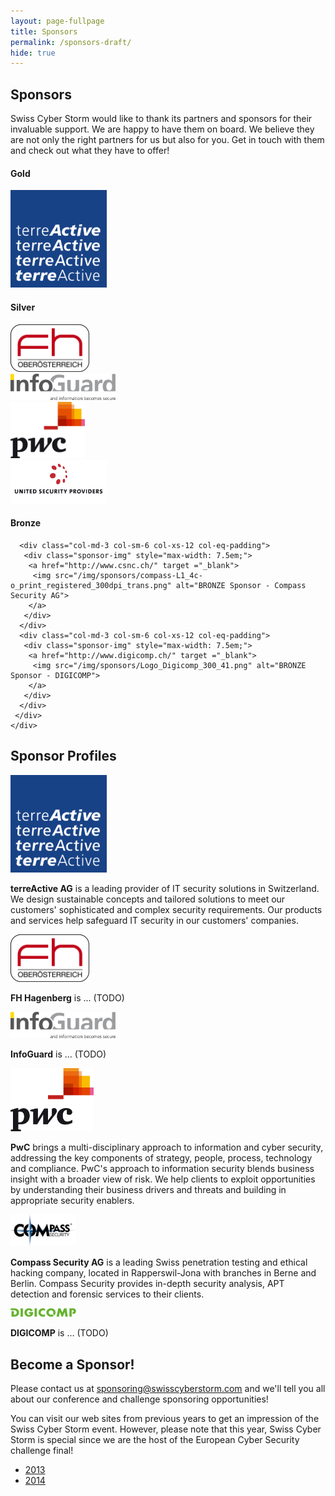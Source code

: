 ```yaml
---
layout: page-fullpage
title: Sponsors
permalink: /sponsors-draft/
hide: true
---
```

<h2>Sponsors</h2>
<p>Swiss Cyber Storm would like to thank its partners and sponsors for their invaluable support. We are happy to have them on board. We believe they are not only the right partners for us but also for you. 
Get in touch with them and check out what they have to offer!</p>

 <div class="row">
  <div id="equalheight">
  
   <div class="col-lg-3 col-md-6 col-xs-12 col-eq-padding"> 
    <div class="row">
     <div class="col-xs-12">
       <h4>Gold</h4>
     </div>
    </div>
    <div class="row">
     <div class="col-xs-12">
      <div class="sponsor-img" style="max-width: 11em;">
       <a href="http://www.terreactive.ch/" target="_blank">
        <img src="/img/sponsors/Logo_terreActiveAG_big.png" alt="GOLD Sponsor - terreActive AG">
       </a>
      </div>
     </div>
    </div>
   </div> 
   <div class="col-lg-6 col-md-6 col-xs-12 col-eq-padding"> 
    <div class="row">
     <div class="col-xs-12">
      <h4>Silver</h4>
     </div>
    </div>
    <div class="row">
     <div id="equalheight">
      <div class="col-sm-6 col-xs-12 col-eq-padding">
       <div class="sponsor-img" style="max-width: 9.0em;">
        <a href="http://www.fh-ooe.at/studiengaenge/bachelor/sib/" target ="_blank">
         <img src="/img/sponsors/Logo_FH.png" alt="SILVER Sponsor - FH Hagenberg">
        </a>
       </div>
      </div>
      <div class="col-sm-6 col-xs-12 col-eq-padding">
       <div class="sponsor-img" style="max-width: 12.0em;">
        <a href="https://www.infoguard.ch/" target ="_blank">
         <img src="/img/sponsors/InfoGuard_logo_gross.jpg" alt="SILVER Sponsor - InfoGuard">
        </a>
       </div>
      </div>
     </div>
    </div>
    <div class="row">
     <div id="equalheight">
      <div class="col-sm-6 col-xs-12 col-eq-padding">
       <div class="sponsor-img" style="max-width: 8.5em;">
        <a href="http://www.pwc.ch" target ="_blank">
         <img src="/img/sponsors/PwC_farbig_rgb.jpg" alt="SILVER Sponsor - PwC Switzerland">
        </a>
       </div>
      </div>
      <div class="col-sm-6 col-xs-12 col-eq-padding">
       <div class="sponsor-img" style="max-width: 11.0em;">
        <a href="https://www.united-security-providers.ch/" target ="_blank">
         <img src="/img/sponsors/USP_Logo_oClaim_RGB.jpg" alt="SILVER Sponsor - United Security Providers">
        </a>
       </div>
      </div>
     </div>
    </div>
   </div>

   <div class="col-xs-12 col-eq-padding"> 
    <div class="row">
     <div class="col-xs-12">
      <h4>Bronze</h4>
     </div>
    </div>
    <div class="row">
     <div id="equalheight">
 
      <div class="col-md-3 col-sm-6 col-xs-12 col-eq-padding">
       <div class="sponsor-img" style="max-width: 7.5em;">
        <a href="http://www.csnc.ch/" target ="_blank">
         <img src="/img/sponsors/compass-L1_4c-o_print_registered_300dpi_trans.png" alt="BRONZE Sponsor - Compass Security AG">
        </a>
       </div>
      </div>        
      <div class="col-md-3 col-sm-6 col-xs-12 col-eq-padding">
       <div class="sponsor-img" style="max-width: 7.5em;">
        <a href="http://www.digicomp.ch/" target ="_blank">
         <img src="/img/sponsors/Logo_Digicomp_300_41.png" alt="BRONZE Sponsor - DIGICOMP">
        </a>
       </div>
      </div>
     </div>
    </div>  

   </div>
  </div>
 </div>
 <div class="row verticalspaceing"></div>


<div class="row">
 <div class="col-xs-12">
  <h2>Sponsor Profiles</h2>
 </div>
</div>

<div class="row">
 <div class="col-lg-6 col-md-12">
  <div class="row">
  <div class="col-lg-4 col-sm-3 col-xs-12">
    <div class="sponsor-img" style="max-width: 11em">
     <a href="http://www.terreactive.ch/" target="_blank">
     <img src="/img/sponsors/Logo_terreActiveAG_big.png" alt="GOLD Sponsor - terreActive AG">
     </a>
    </div>
  </div>
  <div class="col-lg-8 col-sm-9 col-xs-12">
   <p>
    <strong>terreActive AG</strong> is a leading provider of IT security solutions in Switzerland. We design sustainable concepts and tailored solutions to meet our customers' sophisticated and complex security requirements. Our products and services help safeguard IT security in our customers' companies.
   </p>
  </div>
  </div>
 </div>
 <div class="col-lg-6 col-md-12">
  <div class="row">
  <div class="col-lg-4 col-sm-3 col-xs-12">
   <div class="sponsor-img" style="max-width: 9.0em;">
    <a href="http://www.fh-ooe.at/studiengaenge/bachelor/sib/" target ="_blank">
     <img src="/img/sponsors/Logo_FH.png" alt="SILVER Sponsor - FH Hagenberg">
    </a>
   </div>
  </div>
  <div class="col-lg-8 col-sm-9 col-xs-12">
   <p>
    <strong>FH Hagenberg</strong> is ... (TODO)
   </p>
  </div>
 </div>
 </div>
</div>

<div class="row">
 <div class="col-lg-6 col-md-12">
  <div class="row">
  <div class="col-lg-4 col-sm-3 col-xs-12">
   <div class="sponsor-img" style="max-width: 12.0em;">
    <a href="https://www.infoguard.ch/" target ="_blank">
     <img src="/img/sponsors/InfoGuard_logo_gross.jpg" alt="SILVER Sponsor - InfoGuard">
    </a>
   </div>
  </div>
  <div class="col-lg-8 col-sm-9 col-xs-12">
   <p>
    <strong>InfoGuard</strong> is ... (TODO)
   </p>
  </div>
  </div>
 </div>
 <div class="col-lg-6 col-md-12">
  <div class="row">
  <div class="col-lg-4 col-sm-3 col-xs-12">
   <div class="sponsor-img" style="max-width: 9.5em">
     <a href="http://www.pwc.ch" target ="_blank">
     <img src="/img/sponsors/PwC_farbig_rgb.jpg" alt="CHALLENGE+ Sponsor - PwC Switzerland">
     </a>
   </div>
  </div>
  <div class="col-lg-8 col-sm-9 col-xs-12">
   <p>
    <strong>PwC</strong> brings a multi-disciplinary approach to information and cyber security, addressing the key components of strategy, people, process, technology and compliance. PwC's approach to information security blends business insight with a broader view of risk. We help clients to exploit opportunities by understanding their business drivers and threats and building in appropriate security enablers.
   </p>
  </div>
  </div>
 </div>
</div>

<div class="row">
 <div class="col-lg-6 col-md-12">
  <div class="row">
  <div class="col-lg-4 col-sm-3 col-xs-12">
   <div class="sponsor-img" style="max-width: 7.5em;">
    <a href="http://www.csnc.ch/" target ="_blank">
     <img src="/img/sponsors/compass-L1_4c-o_print_registered_300dpi_trans.png" alt="BRONZE Sponsor - Compass Security AG">
    </a>
   </div>
  </div>
  <div class="col-lg-8 col-sm-9 col-xs-12">
   <p>
     <strong>Compass Security AG</strong> is a leading Swiss penetration testing and ethical hacking company, located in Rapperswil-Jona with branches in Berne and Berlin. Compass Security provides in-depth security analysis, APT detection and forensic services to their clients.
   </p>
  </div>
  </div>
 </div>
 <div class="col-lg-6 col-md-12">
  <div class="row">
  <div class="col-lg-4 col-sm-3 col-xs-12">
   <div class="sponsor-img" style="max-width: 7.5em;">
    <a href="http://www.digicomp.ch/" target ="_blank">
      <img src="/img/sponsors/Logo_Digicomp_300_41.png" alt="BRONZE Sponsor - DIGICOMP">
    </a>
   </div>
  </div>
  <div class="col-lg-8 col-sm-9 col-xs-12">
   <p>
    <strong>DIGICOMP</strong> is ... (TODO)
   </p>
  </div>
  </div>
 </div>
</div>


<h2>Become a Sponsor!</h2>
Please contact us at 
<a href="mailto:sponsoring@swisscyberstorm.com" target="_blank">sponsoring@swisscyberstorm.com</a>
and we'll tell you all about our conference and challenge sponsoring opportunities!

You can visit our web sites from previous years to get an impression of the Swiss Cyber Storm event. However, please note that this year, Swiss Cyber Storm is special since we are the host of the European Cyber Security challenge final! 

<ul class="fa-ul">
  <li><i class="fa-li fa fa-check-square"></i><a href="http://2013.swisscyberstorm.com/" target="_blank">2013</a></li>
  <li><i class="fa-li fa fa-check-square"></i><a href="http://2014.swisscyberstorm.com/" target="_blank">2014</a></li>
</ul>
